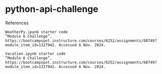 # python-api-challenge

References

    WeatherPy.ipynb starter code
    “Module 6 Challenge”, https://bootcampspot.instructure.com/courses/6252/assignments/88749?module_item_id=1327942. Accessed 6 Nov. 2024.

    Vacation.ipynb starter code
    “Module 6 Challenge”, https://bootcampspot.instructure.com/courses/6252/assignments/88749?module_item_id=1327942. Accessed 6 Nov. 2024.